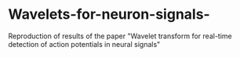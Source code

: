 # Wavelets-for-neuron-signals-
Reproduction of results of the paper "Wavelet transform for real-time detection of action potentials in neural signals"
